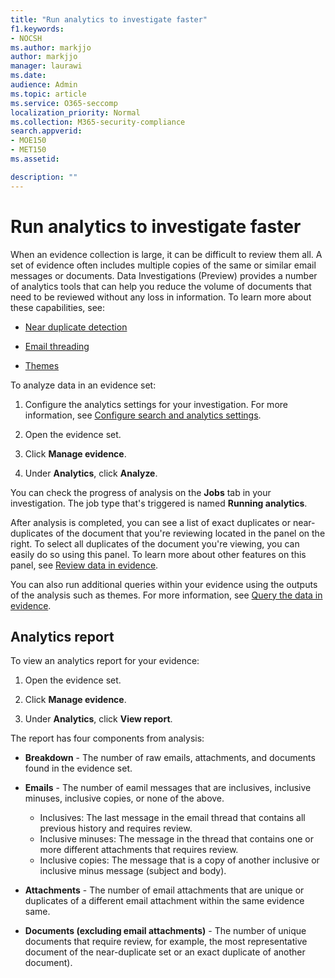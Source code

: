 ```yaml
---
title: "Run analytics to investigate faster"
f1.keywords:
- NOCSH
ms.author: markjjo
author: markjjo
manager: laurawi
ms.date: 
audience: Admin
ms.topic: article
ms.service: O365-seccomp
localization_priority: Normal
ms.collection: M365-security-compliance 
search.appverid: 
- MOE150
- MET150
ms.assetid: 

description: ""
---
```


# Run analytics to investigate faster

When an evidence collection is large, it can be difficult to review them all. A set of evidence often includes multiple copies of the same or similar email messages or documents. Data Investigations (Preview) provides a number of analytics tools that can help you reduce the volume of documents that need to be reviewed without any loss in information. To learn more about these capabilities, see:

- [Near duplicate detection](near-duplicates.md)

- [Email threading](email-threading.md)

- [Themes](themes.md)

To analyze data in an evidence set:

1. Configure the analytics settings for your investigation. For more information, see [Configure search and analytics settings](configure-search-analytics-settings.md).

2. Open the evidence set.

3. Click **Manage evidence**.

4. Under **Analytics**, click **Analyze**.

You can check the progress of analysis on the **Jobs** tab in your investigation. The job type that's triggered is named **Running analytics**.

 After analysis is completed, you can see a list of exact duplicates or near-duplicates of the document that you're reviewing located in the panel on the right. To select all duplicates of the document you're viewing, you can easily do so using this panel. To learn more about other features on this panel, see [Review data in evidence](review-data-in-evidence.md). 

You can also run additional queries within your evidence using the outputs of the analysis such as themes. For more information, see [Query the data in evidence](evidence-query.md).

## Analytics report

To view an analytics report for your evidence:

1. Open the evidence set.

2. Click **Manage evidence**.

3. Under **Analytics**, click **View report**.

The report has four components from analysis:

- **Breakdown** - The number of raw emails, attachments, and documents found in the evidence set.

- **Emails** - The number of eamil messages that are inclusives, inclusive minuses, inclusive copies, or none of the above.
   - Inclusives: The last message in the email thread that contains all previous history and requires review.
   - Inclusive minuses: The message in the thread that contains one or more different attachments that requires review.
   - Inclusive copies: The message that is a copy of another inclusive or inclusive minus message (subject and body).

- **Attachments** - The number of email attachments that are unique or duplicates of a different email attachment within the same evidence same.

- **Documents (excluding email attachments)** - The number of unique documents that require review, for example, the most representative document of the near-duplicate set or an exact duplicate of another document).
